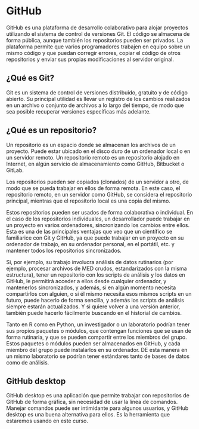 # GitHub

GitHub es una plataforma de desarrollo colaborativo para alojar proyectos utilizando el sistema de control de versiones Git. El código se almacena de forma pública, aunque también los repositorios pueden ser privados. La plataforma permite que varios programadores trabajen en equipo sobre un mismo código y que puedan corregir errores, copiar el código de otros repositorios y enviar sus propias modificaciones al servidor original.

## ¿Qué es Git?

Git es un sistema de control de versiones distribuido, gratuito y de código abierto. Su principal utilidad es llevar un registro de los cambios realizados en un archivo o conjunto de archivos a lo largo del tiempo, de modo que sea posible recuperar versiones específicas más adelante.

## ¿Qué es un repositorio?

Un repositorio es un espacio donde se almacenan los archivos de un proyecto. Puede estar ubicado en el disco duro de un ordenador local o en un servidor remoto. Un repositorio remoto es un repositorio alojado en Internet, en algún servicio de almacenamiento como GitHub, Bitbucket o GitLab.

Los repositorios pueden ser copiados (clonados) de un servidor a otro, de modo que se pueda trabajar en ellos de forma remota. En este caso, el repositorio remoto, en un servidor como GitHub, se considera el repositorio principal, mientras que el repositorio local es una copia del mismo.

Estos repositorios pueden ser usados de forma colaborativa o individual. En el caso de los repositorios individuales, un desarrollador puede trabajar en un proyecto en varios ordenadores, sincronizando los cambios entre ellos. Esta es una de las principales ventajas que veo que un científico se familiarice con Git y GitHub, ya que puede trabajar en un proyecto en su ordenador de trabajo, en su ordenador personal, en el portátil, etc. y mantener todos los repositorios sincronizados. 

Si, por ejemplo, su trabajo involucra análisis de datos rutinarios (por ejemplo, procesar archivos de MED crudos, estandarizados con la misma estructura), tener un repositorio con los scripts de análisis y los datos en GitHub, le permitirá acceder a ellos desde cualquier ordenador, y mantenerlos sincronizados, y además, si en algún momento necesita compartirlos con alguien, o si él mismo necesita esos mismos scripts en un futuro, puede hacerlo de forma sencilla, y además los scripts de análisis siempre estarán actualizados. Y si quiere volver a una versión anterior, también puede hacerlo fácilmente buscando en el historial de cambios.

Tanto en R como en Python, un investigador o un laboratorio podrían tener sus propios paquetes o módulos, que contengan funciones que se usan de forma rutinaria, y que se pueden compartir entre los miembros del grupo. Estos paquetes o módulos pueden ser almacenados en GitHub, y cada miembro del grupo puede instalarlos en su ordenador. DE esta manera en un mismo laboratorio se podrían tener estándares tanto de bases de datos como de análisis. 

## GitHub desktop

GitHub desktop es una aplicación que permite trabajar con repositorios de GitHub de forma gráfica, sin necesidad de usar la línea de comandos. Manejar comandos puede ser intimidante para algunos usuarios, y GitHub desktop es una buena alternativa para ellos. Es la herramienta que estaremos usando en este curso.